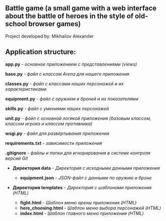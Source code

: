 ## Battle game (a small game with a web interface about the battle of heroes in the style of old-school browser games)

Project developed by: Mikhailov Alexander

## Application structure:

**app.py** - *основное приложением с представлениями (views)*

**base.py** - *файл с классом Arena для нашего приложения*

**classes.py** - *файл с классами наших персонажей и их характеристиками*

**equipment.py** - *файл с оружием и броней и их показателями*

**skills.py** - *файл с умениями наших персонажей*

**unit.py** - *файл c основной логикой приложения (базовым классом, классом игрока и классом противника)*

**wsgi.py** - *файл для развёртывания приложения*

**requirements.txt** - *зависимости приложения*

**.gitignore** - *файлы и папки для игнорирования в системе контроля версий Git*


- **Директория data** - *Директория с исходными данными приложения*
    - **equipment.json** - *JSON-файл с данными по оружию и броне* <br>

- **Директория templates** - *Директория с шаблонами приложения (HTML)*
    - **fight.html** - *Шаблон меню арены приложения (HTML)* <br>
    - **here_choosing.html** - *Шаблон меню выбора персонажей (HTML)* <br>
    - **index.html** - *Шаблон главного меню приложения (HTML)* <br>